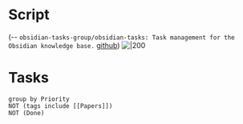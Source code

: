 # Script
(-- `obsidian-tasks-group/obsidian-tasks: Task management for the Obsidian knowledge base.` [github](https://github.com/obsidian-tasks-group/obsidian-tasks))
![|200](https://opengraph.githubassets.com/65cb1e94abc7f0e5c76d28d9c007bcc2ea9f6565661ad7090c1e46db25db913f/obsidian-tasks-group/obsidian-tasks)


# Tasks 
```tasks
group by Priority
NOT (tags include [[Papers]])
NOT (Done)

```

